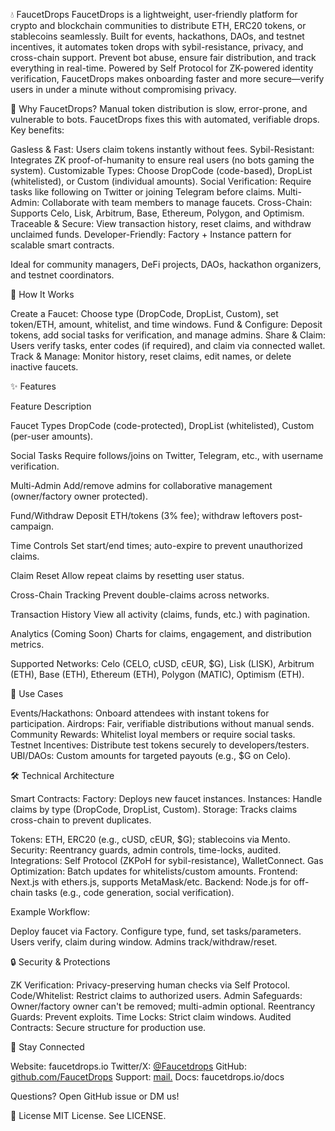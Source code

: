 💧 FaucetDrops
FaucetDrops is a lightweight, user-friendly platform for crypto and blockchain communities to distribute ETH, ERC20 tokens, or stablecoins seamlessly. Built for events, hackathons, DAOs, and testnet incentives, it automates token drops with sybil-resistance, privacy, and cross-chain support. Prevent bot abuse, ensure fair distribution, and track everything in real-time.
Powered by Self Protocol for ZK-powered identity verification, FaucetDrops makes onboarding faster and more secure—verify users in under a minute without compromising privacy.

🌟 Why FaucetDrops?
Manual token distribution is slow, error-prone, and vulnerable to bots. FaucetDrops fixes this with automated, verifiable drops. Key benefits:

Gasless & Fast: Users claim tokens instantly without fees.
Sybil-Resistant: Integrates ZK proof-of-humanity to ensure real users (no bots gaming the system).
Customizable Types: Choose DropCode (code-based), DropList (whitelisted), or Custom (individual amounts).
Social Verification: Require tasks like following on Twitter or joining Telegram before claims.
Multi-Admin: Collaborate with team members to manage faucets.
Cross-Chain: Supports Celo, Lisk, Arbitrum, Base, Ethereum, Polygon, and Optimism.
Traceable & Secure: View transaction history, reset claims, and withdraw unclaimed funds.
Developer-Friendly: Factory + Instance pattern for scalable smart contracts.

Ideal for community managers, DeFi projects, DAOs, hackathon organizers, and testnet coordinators.

🧩 How It Works

Create a Faucet: Choose type (DropCode, DropList, Custom), set token/ETH, amount, whitelist, and time windows.
Fund & Configure: Deposit tokens, add social tasks for verification, and manage admins.
Share & Claim: Users verify tasks, enter codes (if required), and claim via connected wallet.
Track & Manage: Monitor history, reset claims, edit names, or delete inactive faucets.


✨ Features



Feature
Description



Faucet Types
DropCode (code-protected), DropList (whitelisted), Custom (per-user amounts).


Social Tasks
Require follows/joins on Twitter, Telegram, etc., with username verification.


Multi-Admin
Add/remove admins for collaborative management (owner/factory owner protected).


Fund/Withdraw
Deposit ETH/tokens (3% fee); withdraw leftovers post-campaign.


Time Controls
Set start/end times; auto-expire to prevent unauthorized claims.


Claim Reset
Allow repeat claims by resetting user status.


Cross-Chain Tracking
Prevent double-claims across networks.


Transaction History
View all activity (claims, funds, etc.) with pagination.


Analytics (Coming Soon)
Charts for claims, engagement, and distribution metrics.


Supported Networks: Celo (CELO, cUSD, cEUR, $G), Lisk (LISK), Arbitrum (ETH), Base (ETH), Ethereum (ETH), Polygon (MATIC), Optimism (ETH).

💬 Use Cases

Events/Hackathons: Onboard attendees with instant tokens for participation.
Airdrops: Fair, verifiable distributions without manual sends.
Community Rewards: Whitelist loyal members or require social tasks.
Testnet Incentives: Distribute test tokens securely to developers/testers.
UBI/DAOs: Custom amounts for targeted payouts (e.g., $G on Celo).


🛠️ Technical Architecture

Smart Contracts:
Factory: Deploys new faucet instances.
Instances: Handle claims by type (DropCode, DropList, Custom).
Storage: Tracks claims cross-chain to prevent duplicates.


Tokens: ETH, ERC20 (e.g., cUSD, cEUR, $G); stablecoins via Mento.
Security: Reentrancy guards, admin controls, time-locks, audited.
Integrations: Self Protocol (ZKPoH for sybil-resistance), WalletConnect.
Gas Optimization: Batch updates for whitelists/custom amounts.
Frontend: Next.js with ethers.js, supports MetaMask/etc.
Backend: Node.js for off-chain tasks (e.g., code generation, social verification).

Example Workflow:

Deploy faucet via Factory.
Configure type, fund, set tasks/parameters.
Users verify, claim during window.
Admins track/withdraw/reset.


🔒 Security & Protections

ZK Verification: Privacy-preserving human checks via Self Protocol.
Code/Whitelist: Restrict claims to authorized users.
Admin Safeguards: Owner/factory owner can't be removed; multi-admin optional.
Reentrancy Guards: Prevent exploits.
Time Locks: Strict claim windows.
Audited Contracts: Secure structure for production use.




🔗 Stay Connected

Website: faucetdrops.io
Twitter/X: [@Faucetdrops](https://x.com/faucetdrops)
GitHub: [github.com/FaucetDrops](https://github.com/Priveedores-de-soluciones/Faucet_drops/)
Support: [mail.](drops.faucet@gmail.com)
Docs: faucetdrops.io/docs

Questions? Open GitHub issue or DM us!

📜 License
MIT License. See LICENSE.
